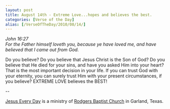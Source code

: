 ```yaml
---
layout: post
title: August 14th - Extreme Love...hopes and believes the best.
categories: [Verse of the Day]
alias: [/VerseOfTheDay/2010/08/14/]
---
```


_John 16:27  
For the Father himself loveth you, because ye have loved me, and
have believed that I came out from God._

Do you believe? Do you believe that Jesus Christ is the Son of God?
Do you believe that He died for your sins, and have you asked Him into
your heart? That is the most important decision in your life. If you
can trust God with your eternity, you can surely trust Him with your
present circumstances, if you believe? EXTREME LOVE believes the
BEST!

 --

<a href=http://jesuseveryday.net>Jesus Every Day</a> is a ministry of <a href=http://rodgersbaptist.net>Rodgers Baptist Church</a> in Garland, Texas.
